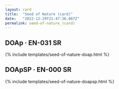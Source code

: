 ```yaml
---
layout: card
title:  "Seed of Nature (card)"
date:   "2022-12-29T21:47:36.087Z"
permalink: seed-of-nature_(card)
---
```


## DOAp &middot; EN-031 SR

{% include templates/seed-of-nature-doap.html %}


## DOApSP &middot; EN-000 SR

{% include templates/seed-of-nature-doapsp.html %}
